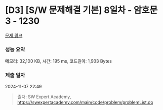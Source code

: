 # [D3] [S/W 문제해결 기본] 8일차 - 암호문3 - 1230 

[문제 링크](https://swexpertacademy.com/main/code/problem/problemDetail.do?contestProbId=AV14zIwqAHwCFAYD) 

### 성능 요약

메모리: 32,100 KB, 시간: 195 ms, 코드길이: 1,903 Bytes

### 제출 일자

2024-11-07 22:49



> 출처: SW Expert Academy, https://swexpertacademy.com/main/code/problem/problemList.do